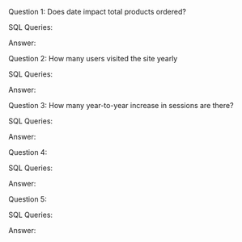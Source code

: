 Question 1: Does date impact total products ordered?

SQL Queries:

Answer: 



Question 2: How many users visited the site yearly

SQL Queries:

Answer:



Question 3: How many year-to-year increase in sessions are there?

SQL Queries:

Answer:



Question 4: 

SQL Queries:

Answer:



Question 5: 

SQL Queries:

Answer:
